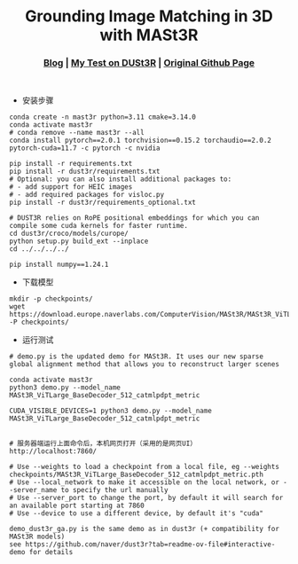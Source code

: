 [comment]: <> 

<!-- PROJECT LOGO -->

<p align="center">

  <h1 align="center"> Grounding Image Matching in 3D with MASt3R
  </h1>

[comment]: <> (  <h2 align="center">PAPER</h2>)
  <h3 align="center">
  <a href="https://kwanwaipang.github.io/File/Blogs/Poster/paper_reading_MASt3R-SLAM.html#dust3r:-geometric-3d-vision-made-easy">Blog</a> 
  | <a href="https://github.com/KwanWaiPang/DUSt3R_comment">My Test on DUSt3R</a>
  | <a href="https://github.com/naver/mast3r">Original Github Page</a>
  </h3>
  <div align="justify">
  </div>

<br>

* 安装步骤
~~~
conda create -n mast3r python=3.11 cmake=3.14.0
conda activate mast3r 
# conda remove --name mast3r --all
conda install pytorch==2.0.1 torchvision==0.15.2 torchaudio==2.0.2 pytorch-cuda=11.7 -c pytorch -c nvidia

pip install -r requirements.txt
pip install -r dust3r/requirements.txt
# Optional: you can also install additional packages to:
# - add support for HEIC images
# - add required packages for visloc.py
pip install -r dust3r/requirements_optional.txt

# DUST3R relies on RoPE positional embeddings for which you can compile some cuda kernels for faster runtime.
cd dust3r/croco/models/curope/
python setup.py build_ext --inplace
cd ../../../../

pip install numpy==1.24.1
~~~

* 下载模型
~~~
mkdir -p checkpoints/
wget https://download.europe.naverlabs.com/ComputerVision/MASt3R/MASt3R_ViTLarge_BaseDecoder_512_catmlpdpt_metric.pth -P checkpoints/
~~~

* 运行测试
~~~
# demo.py is the updated demo for MASt3R. It uses our new sparse global alignment method that allows you to reconstruct larger scenes

conda activate mast3r 
python3 demo.py --model_name MASt3R_ViTLarge_BaseDecoder_512_catmlpdpt_metric

CUDA_VISIBLE_DEVICES=1 python3 demo.py --model_name MASt3R_ViTLarge_BaseDecoder_512_catmlpdpt_metric


# 服务器端运行上面命令后，本机网页打开（采用的是网页UI）
http://localhost:7860/

# Use --weights to load a checkpoint from a local file, eg --weights checkpoints/MASt3R_ViTLarge_BaseDecoder_512_catmlpdpt_metric.pth
# Use --local_network to make it accessible on the local network, or --server_name to specify the url manually
# Use --server_port to change the port, by default it will search for an available port starting at 7860
# Use --device to use a different device, by default it's "cuda"

demo_dust3r_ga.py is the same demo as in dust3r (+ compatibility for MASt3R models)
see https://github.com/naver/dust3r?tab=readme-ov-file#interactive-demo for details
~~~